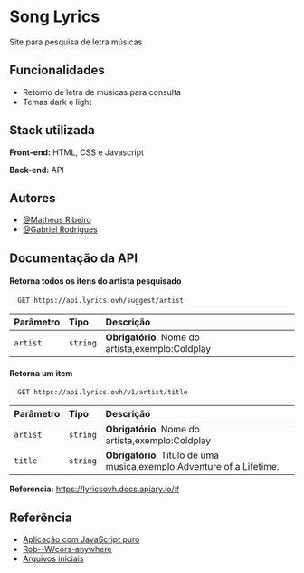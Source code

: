 
# Song Lyrics

Site para pesquisa de letra músicas


## Funcionalidades

- Retorno de letra de musicas para consulta
- Temas dark e light


## Stack utilizada

**Front-end:** HTML, CSS e Javascript

**Back-end:** API 


## Autores

- [@Matheus Ribeiro](https://github.com/eu)
- [@Gabriel Rodrigues](https://github.com/Gabrirodri) 


## Documentação da API

#### Retorna todos os itens do artista pesquisado

```http
  GET https://api.lyrics.ovh/suggest/artist
```

| Parâmetro   | Tipo       | Descrição                           |
| :---------- | :--------- | :---------------------------------- |
| `artist` | `string` | **Obrigatório**. Nome do artista,exemplo:Coldplay |

#### Retorna um item

```http
  GET https://api.lyrics.ovh/v1/artist/title
```

| Parâmetro   | Tipo       | Descrição                                   |
| :---------- | :--------- | :------------------------------------------ |
| `artist`      | `string` | **Obrigatório**. Nome do artista,exemplo:Coldplay |
| `title`      | `string` | **Obrigatório**. Titulo de uma musica,exemplo:Adventure of a Lifetime. |

**Referencia:** https://lyricsovh.docs.apiary.io/#




## Referência

 - [Aplicação com JavaScript puro](https://www.youtube.com/watch?v=sgiTuXGin2I&t=309s)
 - [Rob--W/cors-anywhere](https://github.com/Rob--W/cors-anywhere)
 - [Arquivos iniciais](https://github.com/Roger-Melo/lyrics-search)

